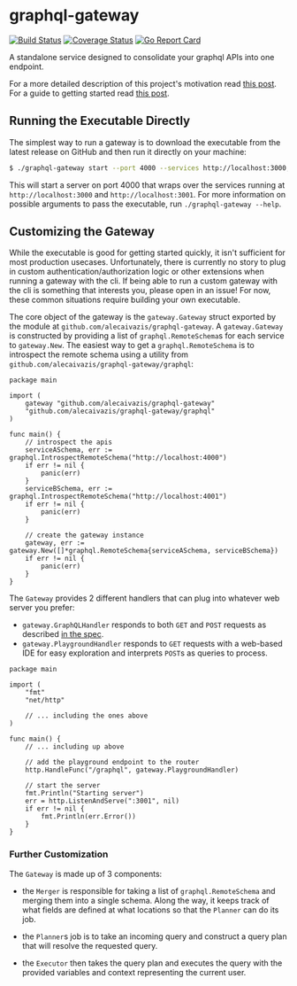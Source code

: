 # graphql-gateway

[![Build Status](https://travis-ci.com/AlecAivazis/graphql-gateway.svg?branch=master)](https://travis-ci.com/AlecAivazis/graphql-gateway) [![Coverage Status](https://coveralls.io/repos/github/AlecAivazis/graphql-gateway/badge.svg?branch=master)](https://coveralls.io/github/AlecAivazis/graphql-gateway?branch=master) [![Go Report Card](https://goreportcard.com/badge/github.com/alecaivazis/graphql-gateway)](https://goreportcard.com/report/github.com/alecaivazis/graphql-gateway)

A standalone service designed to consolidate your graphql APIs into one endpoint.

For a more detailed description of this project's
motivation read [this post](). For a guide to getting started read [this post]().

## Running the Executable Directly

The simplest way to run a gateway is to download the executable
from the latest release on GitHub and then run it directly on
your machine:

```bash
$ ./graphql-gateway start --port 4000 --services http://localhost:3000,http://localhost:3001
```

This will start a server on port 4000 that wraps over the services
running at `http://localhost:3000` and `http://localhost:3001`. For more information on possible
arguments to pass the executable, run `./graphql-gateway --help`.

## Customizing the Gateway

While the executable is good for getting started quickly, it isn't sufficient for
most production usecases. Unfortunately, there is currently no story to plug in custom
authentication/authorization logic or other extensions when running a gateway with the 
cli. If being able to run a custom gateway with the cli is something that interests you, 
please open in an issue! For now, these common situations require building your own executable.

The core object of the gateway is the `gateway.Gateway` struct exported by the module at 
`github.com/alecaivazis/graphql-gateway`. A `gateway.Gateway` is constructed by providing 
a list of `graphql.RemoteSchema`s for each service to `gateway.New`. The easiest way to 
get a `graphql.RemoteSchema` is to introspect the remote schema using a utility from 
`github.com/alecaivazis/graphql-gateway/graphql`:

```golang
package main

import (
	gateway "github.com/alecaivazis/graphql-gateway"
	"github.com/alecaivazis/graphql-gateway/graphql"
)

func main() {
	// introspect the apis
	serviceASchema, err := graphql.IntrospectRemoteSchema("http://localhost:4000")
	if err != nil {
		panic(err)
	}
	serviceBSchema, err := graphql.IntrospectRemoteSchema("http://localhost:4001")
	if err != nil {
		panic(err)
	}

	// create the gateway instance
	gateway, err := gateway.New([]*graphql.RemoteSchema{serviceASchema, serviceBSchema})
	if err != nil {
		panic(err)
	}
}
```

The `Gateway` provides 2 different handlers that can plug into whatever web server you prefer:
* `gateway.GraphQLHandler` responds to both `GET` and `POST` requests as described 
[in the spec](https://graphql.org/learn/serving-over-http/).
* `gateway.PlaygroundHandler` responds to `GET` requests with a web-based IDE for easy exploration 
and interprets `POST`s as queries to process.

```golang
package main

import (
	"fmt"
	"net/http"
  
	// ... including the ones above
)

func main() {
	// ... including up above
  
	// add the playground endpoint to the router
	http.HandleFunc("/graphql", gateway.PlaygroundHandler)

	// start the server
	fmt.Println("Starting server")
	err = http.ListenAndServe(":3001", nil)
	if err != nil {
		fmt.Println(err.Error())
	}
}
```


### Further Customization

The `Gateway` is made up of 3 components: 

 * the `Merger` is responsible for taking a list of `graphql.RemoteSchema` and merging them into 
 a single schema. Along the way, it keeps track of what fields are defined at what locations so 
 that the `Planner` can do its job.
 
 * the `Planner`s job is to take an incoming query and construct a query plan that will resolve 
 the requested query.
 
 * the `Executor` then takes the query plan and executes the query with the provided variables 
 and context representing the current user.

